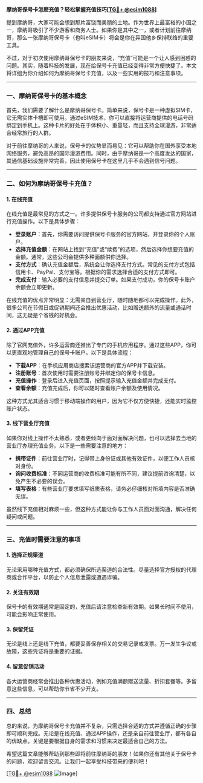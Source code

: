 **摩纳哥保号卡怎麽充值？轻松掌握充值技巧[[TG💪+ @esim1088](https://t.me/s/esim1088)]**

提到摩纳哥，大家可能会想到那片富饶而美丽的土地。作为世界上最富裕的小国之一，摩纳哥吸引了不少游客和商务人士。如果你是其中之一，或者计划前往摩纳哥，那么一张摩纳哥保号卡（也叫eSIM卡）将会是你在异国他乡保持联络的重要工具。

不过，对于初次使用摩纳哥保号卡的朋友来说，“充值”可能是一个让人感到困惑的问题。其实，随着科技的发展，现在给保号卡充值已经变得非常方便快捷了。本文将详细为你介绍如何为摩纳哥保号卡充值，以及一些实用的技巧和注意事项。

---

### 一、摩纳哥保号卡的基本概念

首先，我们需要了解什么是摩纳哥保号卡。简单来说，保号卡是一种虚拟SIM卡，它无需实体卡槽即可使用。通过eSIM技术，你可以直接将运营商提供的电话号码绑定到手机上。这种卡片的好处在于体积小、重量轻，而且支持全球漫游，非常适合经常旅行的人群。

对于前往摩纳哥的人来说，保号卡的优势显而易见：它可以帮助你在国外享受本地网络服务，避免高昂的国际漫游费用。同时，由于摩纳哥是一个高度发达的国家，其通信基础设施非常完善，因此使用保号卡在这里几乎不会遇到信号问题。

---

### 二、如何为摩纳哥保号卡充值？

#### 1. **在线充值**
在线充值是最常见的方式之一。许多提供保号卡服务的公司都支持通过官方网站进行充值操作。以下是具体步骤：

- **登录账户**：首先，你需要访问提供保号卡服务的官方网站，并登录你的个人账户。
- **选择充值金额**：在网站上找到“充值”或“续费”的选项，然后选择你想要充值的金额。通常，这些公司会提供多种面额供你选择。
- **支付方式**：确认充值金额后，系统会让你选择支付方式。常见的支付方式包括信用卡、PayPal、支付宝等。根据你的需求选择合适的支付方式即可。
- **完成支付**：输入必要的支付信息并提交订单。如果支付成功，你的保号卡账户余额会立即更新。

在线充值的优点非常明显：无需亲自到营业厅，随时随地都可以完成操作。此外，很多公司在节假日或促销期间还会推出优惠活动，比如赠送额外的流量或通话时间，这无疑是个省钱的好机会。

#### 2. **通过APP充值**
除了官网充值外，许多运营商还推出了专门的手机应用程序。通过这些APP，你可以更直观地管理自己的保号卡账户。以下是具体流程：

- **下载APP**：在手机应用商店搜索该运营商的官方APP并下载安装。
- **注册账号**：首次使用时需要注册账号并绑定你的保号卡信息。
- **充值操作**：登录后进入充值页面，按照提示输入充值金额并完成支付。
- **查看余额**：充值完成后，你可以随时查看账户余额及使用情况。

这种方式尤其适合习惯于移动端操作的用户，因为它不仅方便快捷，还能实时监控账户状态。

#### 3. **线下营业厅充值**
如果你对线上操作不太熟悉，或者更倾向于面对面解决问题，也可以选择去当地的营业厅办理充值业务。以下是一些需要注意的地方：

- **携带证件**：前往营业厅时，记得带上身份证或其他有效证件，以便工作人员核对身份。
- **询问收费标准**：不同运营商的收费标准可能有所不同，建议提前咨询清楚，以免产生不必要的误会。
- **填写表格**：有些营业厅要求填写纸质表格，请务必仔细核对所填内容是否准确无误。

虽然线下充值相对麻烦一些，但这种方式能让你与工作人员面对面沟通，解决任何疑问或问题。

---

### 三、充值时需要注意的事项

#### 1. **选择正规渠道**
无论采用哪种充值方式，都必须确保所选渠道的合法性。尽量选择官方授权的代理商或合作平台，以防止个人信息泄露或遭遇诈骗。

#### 2. **关注有效期**
保号卡的有效期通常是固定的，充值后请注意检查新有效期。如果长时间不使用，可能会影响正常使用。

#### 3. **保留凭证**
无论是线上还是线下充值，都要妥善保存相关的交易记录或发票。万一发生争议或故障，这些凭证将是重要的证据。

#### 4. **留意促销活动**
各大运营商经常会推出各种优惠活动，例如充值满额赠送流量、折扣套餐等。多留意这些信息，可以帮助你节省不少开支。

---

### 四、总结

总的来说，为摩纳哥保号卡充值并不复杂，只需选择合适的方式并遵循正确的步骤即可顺利完成。无论是在线充值、通过APP操作，还是亲自前往营业厅，都有各自的优缺点。关键是要根据自身的需求和习惯来决定最适合自己的方法。

希望这篇文章能够帮助到那些即将前往摩纳哥的朋友！如果你还有其他关于保号卡的问题，欢迎留言交流。让我们一起享受科技带来的便利吧！

[[TG💪+ @esim1088](https://t.me/s/esim1088) ![Image](https://i.postimg.cc/4NQfJmqS/Snipaste-2025-05-13-00-14-12.png)]